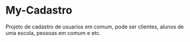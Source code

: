 # My-Cadastro
Projeto de cadastro de usuarios em comum, pode ser clientes, alunos de uma escola, pessoas em comum e etc.
